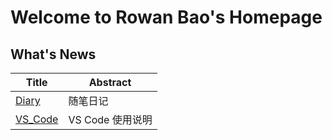 # Welcome to Rowan Bao's Homepage
## What's News
|Title|Abstract|
|--|--|
|[Diary](\blog\Diary)|随笔日记|
|[VS_Code](\blog\VS_Code)|VS Code 使用说明|


